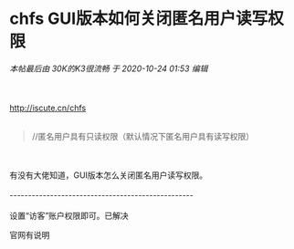 # chfs GUI版本如何关闭匿名用户读写权限


<i class="pstatus"> 本帖最后由 30K的K3很流畅 于 2020-10-24 01:53 编辑 </i><br />
<br />
<img id="aimg_MENeE" onclick="zoom(this, this.src, 0, 0, 0)" class="zoom" src="https://s1.ax1x.com/2020/10/24/BE57Bn.png" onmouseover="img_onmouseoverfunc(this)" onload="thumbImg(this)" border="0" alt="" /><br />
<br />
<br />
http://iscute.cn/chfs<br />
<br /><div class="quote"><blockquote>//匿名用户具有只读权限（默认情况下匿名用户具有读写权限）</blockquote></div><br />
<br />
有没有大佬知道，GUI版本怎么关闭匿名用户读写权限。<br />
<br />
--------------------------------------------------<br />
<br />
设置“访客”账户权限即可。已解决

官网有说明
